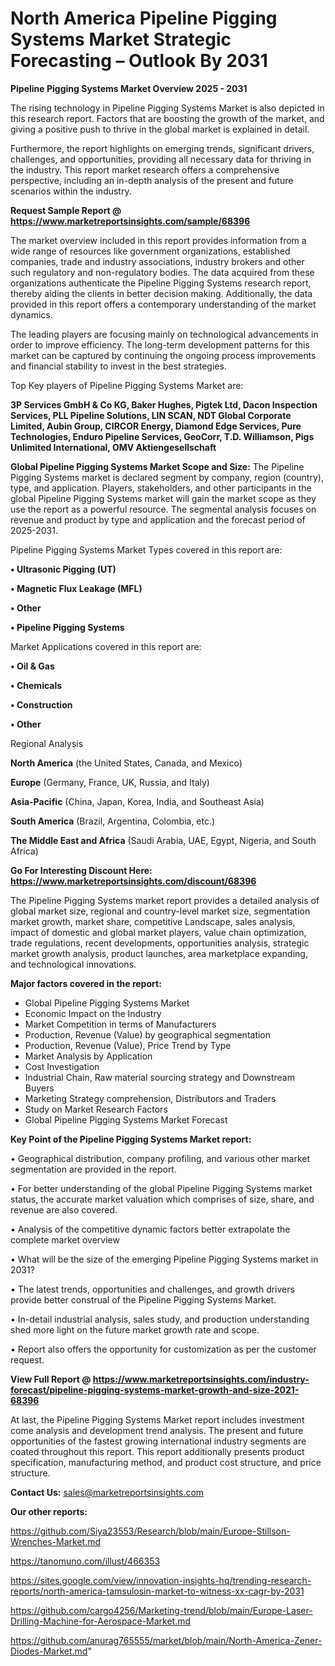  # North America Pipeline Pigging Systems Market Strategic Forecasting – Outlook By 2031

<Strong> Pipeline Pigging Systems Market Overview 2025 - 2031</strong>

The rising technology in Pipeline Pigging Systems Market is also depicted in this research report. Factors that are boosting the growth of the market, and giving a positive push to thrive in the global market is explained in detail.

Furthermore, the report highlights on emerging trends, significant drivers, challenges, and opportunities, providing all necessary data for thriving in the industry. This report market research offers a comprehensive perspective, including an in-depth analysis of the present and future scenarios within the industry.

<strong>Request Sample Report @ <a href=https://www.marketreportsinsights.com/sample/68396>https://www.marketreportsinsights.com/sample/68396</a></strong>

The market overview included in this report provides information from a wide range of resources like government organizations, established companies, trade and industry associations, industry brokers and other such regulatory and non-regulatory bodies. The data acquired from these organizations authenticate the Pipeline Pigging Systems research report, thereby aiding the clients in better decision making. Additionally, the data provided in this report offers a contemporary understanding of the market dynamics.

The leading players are focusing mainly on technological advancements in order to improve efficiency. The long-term development patterns for this market can be captured by continuing the ongoing process improvements and financial stability to invest in the best strategies.

Top Key players of Pipeline Pigging Systems Market are:

<strong>3P Services GmbH & Co KG, Baker Hughes, Pigtek Ltd, Dacon Inspection Services, PLL Pipeline Solutions, LIN SCAN, NDT Global Corporate Limited, Aubin Group, CIRCOR Energy, Diamond Edge Services, Pure Technologies, Enduro Pipeline Services, GeoCorr, T.D. Williamson, Pigs Unlimited International, OMV Aktiengesellschaft</strong>

<strong><b>Global Pipeline Pigging Systems Market Scope and Size:</b></strong>
The Pipeline Pigging Systems market is declared segment by company, region (country), type, and application. Players, stakeholders, and other participants in the global Pipeline Pigging Systems market will gain the market scope as they use the report as a powerful resource. The segmental analysis focuses on revenue and product by type and application and the forecast period of 2025-2031.

Pipeline Pigging Systems Market Types covered in this report are:

<strong>• Ultrasonic Pigging (UT)

• Magnetic Flux Leakage (MFL)

• Other

• Pipeline Pigging Systems</strong>

Market Applications covered in this report are:

<strong>• Oil & Gas

• Chemicals

• Construction

• Other</strong> 

Regional Analysis

<strong>North America</strong> (the United States, Canada, and Mexico)

<strong>Europe</strong> (Germany, France, UK, Russia, and Italy)

<strong>Asia-Pacific</strong> (China, Japan, Korea, India, and Southeast Asia)

<strong>South America</strong> (Brazil, Argentina, Colombia, etc.)

<strong>The Middle East and Africa</strong> (Saudi Arabia, UAE, Egypt, Nigeria, and South Africa)

<strong>Go For Interesting Discount Here: <a href=https://www.marketreportsinsights.com/discount/68396>https://www.marketreportsinsights.com/discount/68396</a></strong>

The Pipeline Pigging Systems market report provides a detailed analysis of global market size, regional and country-level market size, segmentation market growth, market share, competitive Landscape, sales analysis, impact of domestic and global market players, value chain optimization, trade regulations, recent developments, opportunities analysis, strategic market growth analysis, product launches, area marketplace expanding, and technological innovations.

<strong><b>Major factors covered in the report:</b></strong>
<ul>
  <li>Global Pipeline Pigging Systems Market </li>
  <li>Economic Impact on the Industry</li>
  <li>Market Competition in terms of Manufacturers</li>
  <li>Production, Revenue (Value) by geographical segmentation</li>
  <li>Production, Revenue (Value), Price Trend by Type</li>
  <li>Market Analysis by Application</li>
  <li>Cost Investigation</li>
  <li>Industrial Chain, Raw material sourcing strategy and Downstream Buyers</li>
  <li>Marketing Strategy comprehension, Distributors and Traders</li>
  <li>Study on Market Research Factors</li>
  <li>Global Pipeline Pigging Systems Market Forecast</li>
</ul>

<strong><b>Key Point of the Pipeline Pigging Systems Market report:</b></strong>

• Geographical distribution, company profiling, and various other market segmentation are provided in the report.

• For better understanding of the global Pipeline Pigging Systems market status, the accurate market valuation which comprises of size, share, and revenue are also covered.

• Analysis of the competitive dynamic factors better extrapolate the complete market overview

• What will be the size of the emerging Pipeline Pigging Systems market in 2031?

• The latest trends, opportunities and challenges, and growth drivers provide better construal of the Pipeline Pigging Systems Market.

• In-detail industrial analysis, sales study, and production understanding shed more light on the future market growth rate and scope.

• Report also offers the opportunity for customization as per the customer request.

<strong><b>View Full Report @ <a href=https://www.marketreportsinsights.com/industry-forecast/pipeline-pigging-systems-market-growth-and-size-2021-68396>https://www.marketreportsinsights.com/industry-forecast/pipeline-pigging-systems-market-growth-and-size-2021-68396</a></b></strong>


At last, the Pipeline Pigging Systems Market report includes investment come analysis and development trend analysis. The present and future opportunities of the fastest growing international industry segments are coated throughout this report. This report additionally presents product specification, manufacturing method, and product cost structure, and price structure.

<strong>Contact Us:</strong>
sales@marketreportsinsights.com

<strong>Our other reports:</strong>

<a href=https://github.com/Siya23553/Research/blob/main/Europe-Stillson-Wrenches-Market.md>https://github.com/Siya23553/Research/blob/main/Europe-Stillson-Wrenches-Market.md</a>

<a href=https://tanomuno.com/illust/466353>https://tanomuno.com/illust/466353</a>

<a href=https://sites.google.com/view/innovation-insights-hq/trending-research-reports/north-america-tamsulosin-market-to-witness-xx-cagr-by-2031>https://sites.google.com/view/innovation-insights-hq/trending-research-reports/north-america-tamsulosin-market-to-witness-xx-cagr-by-2031</a>

<a href=https://github.com/cargo4256/Marketing-trend/blob/main/Europe-Laser-Drilling-Machine-for-Aerospace-Market.md>https://github.com/cargo4256/Marketing-trend/blob/main/Europe-Laser-Drilling-Machine-for-Aerospace-Market.md</a>

<a href=https://github.com/anurag765555/market/blob/main/North-America-Zener-Diodes-Market.md>https://github.com/anurag765555/market/blob/main/North-America-Zener-Diodes-Market.md</a>"

